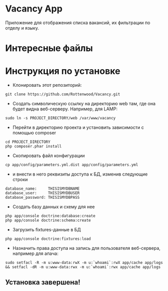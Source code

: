 Vacancy App
===========
Приложение для отображения списка вакансий, их фильтрации по отделу и языку.

Интересные файлы
======================


Инструкция по установке
=======================
* Клонировать этот репозиторий:
~~~console
git clone https://github.com/Rottenwood/Vacancy.git
~~~

* Создать символическую ссылку на директорию web там, где она будет видна веб-серверу. Например, для LAMP:
~~~
sudo ln -s PROJECT_DIRECTORY/web /var/www/vacancy
~~~

* Перейти в директорию проекта и установить зависимости с помощью composer
~~~
cd PROJECT_DIRECTORY
php composer.phar install
~~~

* Скопировать файл конфигурации
~~~
cp app/config/parameters.yml.dist app/config/parameters.yml
~~~

* и внести в него реквизиты доступа к БД, изменив следующие строки
~~~
database_name:     THISISMYDBNAME
database_user:     THISISMYDBUSER
database_password: THISISMYDBPASS
~~~

* Создать базу данных и схему для нее
~~~
php app/console doctrine:database:create
php app/console doctrine:schema:create
~~~

* Загрузить fixtures-данные в БД
~~~
php app/console doctrine:fixtures:load
~~~

* Назначить права доступа на запись для пользователя веб-сервера, например для апача:
~~~
sudo setfacl -R -m u:www-data:rwX -m u:`whoami`:rwX app/cache app/logs && setfacl -dR -m u:www-data:rwx -m u:`whoami`:rwx app/cache app/logs
~~~

## Установка завершена!
